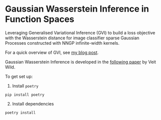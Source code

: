 # Gaussian Wasserstein Inference in Function Spaces

Leveraging Generalised Variational Inference (GVI) to build a loss objective with the Wasserstein distance for image classifier sparse Gaussian Processes constructed with NNGP infinite-width kernels.

For a quick overview of GVI, see <a href="https://jswu18.github.io/posts/2023/07/generalised-variational-inference/">my blog post</a>.

Gaussian Wasserstein Inference is developed in the <a href="https://arxiv.org/pdf/2205.06342.pdf">following paper</a> by Veit Wild.




To get set up:

1. Install `poetry`

```shell
pip install poetry
```

2. Install dependencies

```shell
poetry install
```
